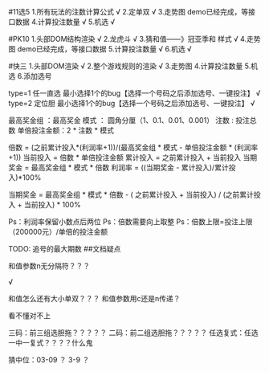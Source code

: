 

#11选5
1.所有玩法的注数计算公式 √
2.定单双 √
3.走势图 demo已经完成，等接口数据
4.计算投注数量 √
5.机选 √

#PK10
1.头部DOM结构渲染 √
2.龙虎斗 √
3.猜和值——》冠亚季和 样式 √
4.走势图 demo已经完成，等接口数据
5.计算投注数量 √
6.机选 √


#快三
1.头部DOM渲染 √
2.整个游戏规则的渲染 √
3.走势图
4.计算投注数量
5.机选
6.添加选号


type=1   任一直选 最小选择1个的bug【选择一个号码之后添加选号、一键投注】 √
type=2   定位胆 最小选择1个的bug【选择一个号码之后添加选号、一键投注】 √

<!-- 利润率 -->
最高奖金组 ：最高奖金
模式 ： 圆角分厘（1、0.1、0.01、0.001）
注数 : 投注总数
单倍投注金额：2 * 注数 * 模式


倍数 = (之前累计投入*(利润率+1))/(最高奖金组 * 模式 - 单倍投注金额 * (利润率+1))
当前投入 = 倍数 * 单倍投注金额
累计投入 = 之前累计投入 + 当前投入
当期奖金 = 最高奖金组 * 模式 * 倍数
利润率 = ((当期奖金 - 累计投入)/累计投入)*100%

当期奖金 = 最高奖金组 * 模式 * 倍数 - ( 之前累计投入 + 当前投入) /  (之前累计投入 + 当前投入) * 100%

Ps：利润率保留小数点后两位
Ps：倍数需要向上取整
Ps：倍数上限=投注上限（200000元）/单倍的投注金额





TODO:   追号的最大期数
##文档疑点

<!-- 时时彩 -->
和值参数n无分隔符？？？

<!-- 快三 -->     √
和值怎么还有大小单双？？？
和值参数用c还是n传递？

<!-- PK10 -->
看不懂对不上

<!-- 11选5 -->
三码：前三组选胆拖？？？？？
二码：前二组选胆拖？？？？？
任选复式：任选一中一复式？？？？什么鬼

猜中位：03-09 ？ 3-9 ？


